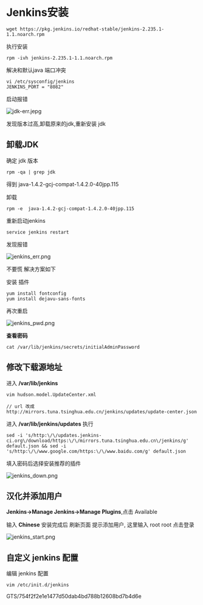 # Jenkins安装

```
wget https://pkg.jenkins.io/redhat-stable/jenkins-2.235.1-1.1.noarch.rpm
```

执行安装
```
rpm -ivh jenkins-2.235.1-1.1.noarch.rpm
```

解决和默认java 端口冲突

```
vi /etc/sysconfig/jenkins
JENKINS_PORT = "8082"
```

启动报错

![jdk-err.jepg](/engineering/jdk-err.jpeg)

发现版本过高,卸载原来的jdk,重新安装 jdk

## 卸载JDK

确定 jdk 版本

```
rpm -qa | grep jdk 
```
得到  java-1.4.2-gcj-compat-1.4.2.0-40jpp.115 

卸载

```
rpm -e  java-1.4.2-gcj-compat-1.4.2.0-40jpp.115 
```


重新启动jenkins

```
service jenkins restart
```

发现报错 

![jenkins_err.png](/engineering/jenkins_err.png)

不要慌  解决方案如下

安装 插件

```
yum install fontconfig
yum install dejavu-sans-fonts 
```

再次重启

![jenkins_pwd.png](/engineering/jenkins_pwd.png)


**查看密码**

```
cat /var/lib/jenkins/secrets/initialAdminPassword
```

## 修改下载源地址

进入 **/var/lib/jenkins** 

```
vim hudson.model.UpdateCenter.xml

// url 改成 
http://mirrors.tuna.tsinghua.edu.cn/jenkins/updates/update-center.json

```

进入 **/var/lib/jenkins/updates** 执行

```
sed -i 's/http:\/\/updates.jenkins-ci.org\/download/https:\/\/mirrors.tuna.tsinghua.edu.cn\/jenkins/g' default.json && sed -i 's/http:\/\/www.google.com/https:\/\/www.baidu.com/g' default.json
```
 
填入密码后选择安装推荐的插件


![jenkins_down.png](/engineering/jenkins_down.png)


## 汉化并添加用户

**Jenkins->Manage Jenkins->Manage Plugins**,点击 Available 

输入 **Chinese**  安装完成后  刷新页面 提示添加用户, 这里输入  root  root   点击登录 


![jenkins_start.png](/engineering/jenkins_start.png)


## 自定义 jenkins 配置

编辑 jenkins 配置

```
vim /etc/init.d/jenkins
```

GTS/754f2f2e1e1477d50dab4bd788b12608bd7b4d6e